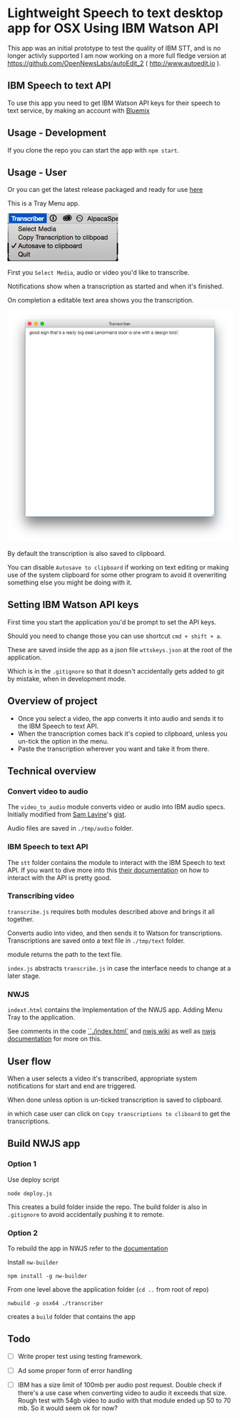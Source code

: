 # Lightweight Speech to text desktop app for OSX Using IBM Watson API

This app was an initial prototype to test the quality of IBM STT, and is no longer activly supported I am now working on a more full fledge version at https://github.com/OpenNewsLabs/autoEdit_2 ( http://www.autoedit.io ).

## IBM Speech to text API

To use this app you need to get IBM Watson API keys for their speech to text service, by making an account with [Bluemix](https://console.ng.bluemix.net/)

## Usage - Development
If you clone the repo you can start the app with `npm start`.

## Usage - User
Or you can get the latest release packaged and ready for use [here](https://github.com/voxmedia/Transcriber/releases)

This is a Tray Menu app.

![Transcriber menu ](./img/transciber.png)

First you `Select Media`, audio or video you'd like to transcribe.

Notifications show when a transcription as started and when it's finished.

On completion a editable text area shows you the transcription.

![demo](./img/demo.png)

By default the transcription is also saved to clipboard.

You can disable `Autosave to clipboard` if working on text editing or making use of the system clipboard for some other program to avoid it overwriting something else you might be doing with it.

## Setting IBM Watson API keys

First time you start the application you'd be prompt to set the API keys.

Should you need to change those you can use shortcut `cmd + shift + a`.

These are saved inside the app as a json file `wttskeys.json` at the root of the application.

Which is in the `.gitignore` so that it doesn't accidentally gets added to git by mistake, when in development mode.


## Overview of project

- Once you select a video, the app converts it into audio and sends it to the IBM Speech to text API.
- When the transcription comes back it's copied to clipboard, unless you un-tick the option in the menu.
- Paste the transcription wherever you want and take it from there.

## Technical overview

### Convert video to audio
The `video_to_audio` module converts video or audio into IBM audio specs.  Initially modified from [Sam Lavine](https://github.com/antiboredom)'s [gist](https://gist.github.com/pietrop/5008653567df73d813e525c6b89b23b6).

Audio files are saved in `./tmp/audio` folder.

<!-- more on IBM audio specs here -->

### IBM Speech to text API
The `stt` folder contains the module to interact with the IBM Speech to text API.
If you want to dive more into this [their documentation](https://www.ibm.com/smarterplanet/us/en/ibmwatson/developercloud/speech-to-text/api/v1/#api_explorer) on how to interact with the API is pretty good.

### Transcribing video
`transcribe.js` requires both modules described above and brings it all together.

Converts audio into video, and then sends it to Watson for transcriptions. Transcriptions are saved onto a text file in `./tmp/text` folder.

module returns the path to the text file.

`index.js` abstracts `transcribe.js` in case the interface needs to change at a later stage.

### NWJS
`indext.html` contains the Implementation of the NWJS app.
Adding Menu Tray to the application.

See comments in the code [``./index.html`](./index.html) and [nwjs wiki](https://github.com/nwjs/nw.js/wiki) as well as [nwjs documentation](http://docs.nwjs.io/en/latest/) for more on this.

## User flow
When a user selects a video it's transcribed, appropriate system notifications for start and end are triggered.

When done unless option is un-ticked transcription is saved to clipboard.

in which case user can click on `Copy transcriptions to cliboard` to get the transcriptions.

## Build NWJS app

### Option 1

Use deploy script

```
node deploy.js
```

This creates a build folder inside the repo. The build folder is also in `.gitignore` to avoid accidentally pushing it to remote.

### Option 2
To rebuild the app in NWJS refer to the [documentation](http://docs.nwjs.io/en/latest/For%20Users/Package%20and%20Distribute/)

Install `nw-builder`

```
npm install -g nw-builder
```

From one level above the application folder (`cd ..` from root of repo)

```
nwbuild -p osx64 ./transcriber
```

creates a `build` folder that contains the app

## Todo

- [ ] Write proper test using testing framework.
- [ ] Ad some proper form of error handling
- [ ] IBM has a size limit of 100mb per audio post request. Double check if there's a use case when converting video to audio it exceeds that size. Rough test with 54gb video to audio with that module ended up 50 to 70 mb. So it would seem ok for now?


<!-- icon img  https://pixabay.com/en/switch-detonator-buttons-153517/ -->
